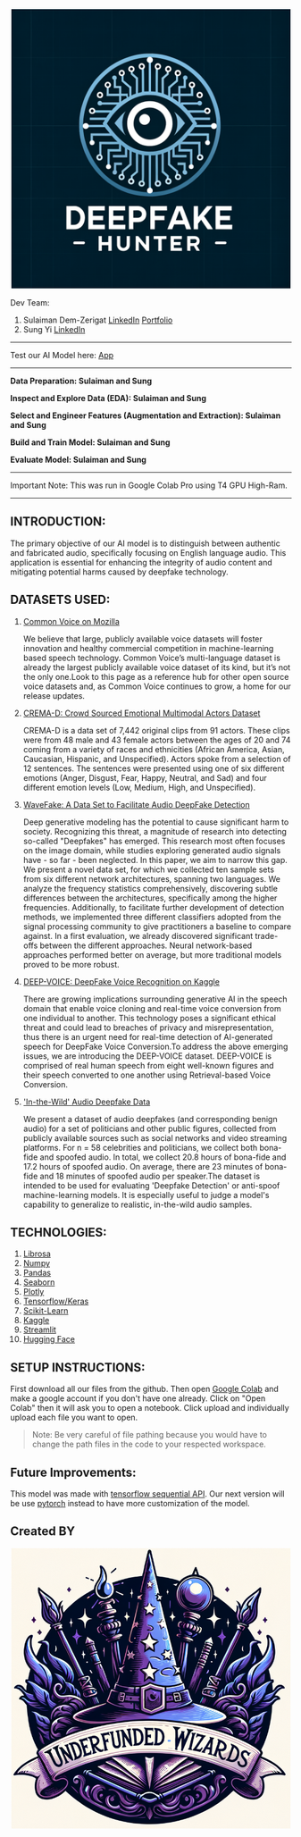 <div align="center">
    <!-- <h1  align="center" >Deepfake Hunter</h1> -->
    <img src="Image\Deepfake_Hunter.png" alt="Deepfake-Hunter-Logo" width="500" height="">
</div>

Dev Team:

1. Sulaiman Dem-Zerigat
   [LinkedIn](https://www.linkedin.com/in/sulaiman-dem-zerigat-43379a169/)
   [Portfolio](https://sulaiman-dem.github.io/)
2. Sung Yi
   [LinkedIn](https://www.linkedin.com/in/sung-yi-901763192/)

---

Test our AI Model here:
[App](https://huggingface.co/spaces/UW123/Deepfake_Hunter)

---

**Data Preparation: Sulaiman and Sung**

**Inspect and Explore Data (EDA): Sulaiman and Sung**

**Select and Engineer Features (Augmentation and Extraction): Sulaiman and Sung**

**Build and Train Model: Sulaiman and Sung**

**Evaluate Model: Sulaiman and Sung**

---

Important Note: This was run in Google Colab Pro using T4 GPU High-Ram.

---

## INTRODUCTION:

The primary objective of our AI model is to distinguish between authentic and fabricated audio, specifically focusing on English language audio. This application is essential for enhancing the integrity of audio content and mitigating potential harms caused by deepfake technology.

## DATASETS USED:

1. [Common Voice on Mozilla](https://commonvoice.mozilla.org/en/datasets)
   <br />
   <p>We believe that large, publicly available voice datasets will foster innovation and healthy commercial competition in machine-learning based speech technology. Common Voice’s multi-language dataset is already the largest publicly available voice dataset of its kind, but it’s not the only one.Look to this page as a reference hub for other open source voice datasets and, as Common Voice continues to grow, a home for our release updates.</p>

2. [CREMA-D: Crowd Sourced Emotional Multimodal Actors Dataset](https://www.kaggle.com/datasets/ejlok1/cremad)
   <br>
   <p>CREMA-D is a data set of 7,442 original clips from 91 actors. These clips were from 48 male and 43 female actors between the ages of 20 and 74 coming from a variety of races and ethnicities (African America, Asian, Caucasian, Hispanic, and Unspecified). Actors spoke from a selection of 12 sentences. The sentences were presented using one of six different emotions (Anger, Disgust, Fear, Happy, Neutral, and Sad) and four different emotion levels (Low, Medium, High, and Unspecified).</p>

3. [WaveFake: A Data Set to Facilitate Audio DeepFake Detection](https://github.com/RUB-SysSec/WaveFake)
   <br>
   <p>Deep generative modeling has the potential to cause significant harm to society. Recognizing this threat, a magnitude of research into detecting so-called "Deepfakes" has emerged. This research most often focuses on the image domain, while studies exploring generated audio signals have - so far - been neglected. In this paper, we aim to narrow this gap. We present a novel data set, for which we collected ten sample sets from six different network architectures, spanning two languages. We analyze the frequency statistics comprehensively, discovering subtle differences between the architectures, specifically among the higher frequencies. Additionally, to facilitate further development of detection methods, we implemented three different classifiers adopted from the signal processing community to give practitioners a baseline to compare against. In a first evaluation, we already discovered significant trade-offs between the different approaches. Neural network-based approaches performed better on average, but more traditional models proved to be more robust.</p>

4. [DEEP-VOICE: DeepFake Voice Recognition on Kaggle](https://www.kaggle.com/datasets/birdy654/deep-voice-deepfake-voice-recognition/data)
   <br>
   <p>There are growing implications surrounding generative AI in the speech domain that enable voice cloning and real-time voice conversion from one individual to another. This technology poses a significant ethical threat and could lead to breaches of privacy and misrepresentation, thus there is an urgent need for real-time detection of AI-generated speech for DeepFake Voice Conversion.To address the above emerging issues, we are introducing the DEEP-VOICE dataset. DEEP-VOICE is comprised of real human speech from eight well-known figures and their speech converted to one another using Retrieval-based Voice Conversion.</p>

5. ['In-the-Wild' Audio Deepfake Data](https://deepfake-demo.aisec.fraunhofer.de/in_the_wild)
   <br>
   <p>We present a dataset of audio deepfakes (and corresponding benign audio) for a set of politicians and other public figures, collected from publicly available sources such as social networks and video streaming platforms. For n = 58 celebrities and politicians, we collect both bona-fide and spoofed audio. In total, we collect 20.8 hours of bona-fide and 17.2 hours of spoofed audio. On average, there are 23 minutes of bona-fide and 18 minutes of spoofed audio per speaker.The dataset is intended to be used for evaluating 'Deepfake Detection' or anti-spoof machine-learning models. It is especially useful to judge a model's capability to generalize to realistic, in-the-wild audio samples.</p>

## TECHNOLOGIES:

1. [Librosa](https://librosa.org)
2. [Numpy](https://numpy.org/)
3. [Pandas](https://pandas.pydata.org/)
4. [Seaborn](https://seaborn.pydata.org/)
5. [Plotly](https://plotly.com/)
6. [Tensorflow/Keras](https://www.tensorflow.org/)
7. [Scikit-Learn](https://scikit-learn.org/stable/)
8. [Kaggle](https://www.kaggle.com/)
9. [Streamlit](https://streamlit.io/)
10. [Hugging Face](https://huggingface.co/)

## SETUP INSTRUCTIONS:

First download all our files from the github. Then open [Google Colab](https://colab.google) and make a google account if you don't have one already. Click on "Open Colab" then it will ask you to open a notebook. Click upload and individually upload each file you want to open.

> Note: Be very careful of file pathing because you would have to change the path files in the code to your respected workspace.

## Future Improvements:

This model was made with [tensorflow sequential API](https://www.tensorflow.org/api_docs/python/tf/keras/Sequential). Our next version will be use [pytorch](https://pytorch.org) instead to have more customization of the model.

## Created BY

<div align="center">
    <!-- <h1  align="center" >Deepfake Hunter</h1> -->
    <img src="Image\Underfunded_Wizards.png" alt="Deepfake-Hunter-Logo" width="500" height="">
</div>
